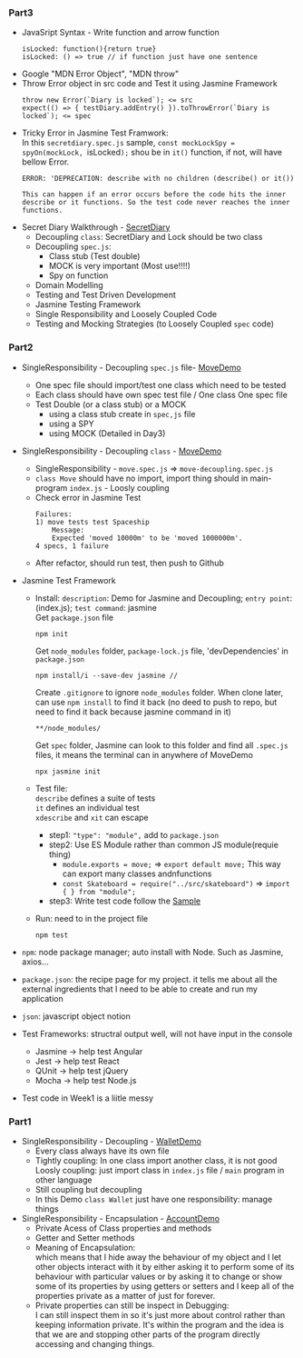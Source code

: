### Part3  
- JavaSript Syntax - Write function and arrow function
  ```
  isLocked: function(){return true}
  isLocked: () => true // if function just have one sentence
  
  ```
- Google "MDN Error Object", "MDN throw"  
- Throw Error object in src code and Test it using Jasmine Framework
    ```
    throw new Error(`Diary is locked`); <= src
    expect(() => { testDiary.addEntry() }).toThrowError(`Diary is locked`); <= spec
    ```
- Tricky Error in Jasmine Test Framwork:  
    In this `secretdiary.spec.js` sample, `const mockLockSpy = spyOn(mockLock, `isLocked`);` shou be in `it()` function, if not, will have bellow Error. 
    ```
    ERROR: 'DEPRECATION: describe with no children (describe() or it())

    This can happen if an error occurs before the code hits the inner describe or it functions. So the test code never reaches the inner functions.
    ```   
- Secret Diary Walkthrough - [SecretDiary](/3-SecrectDiary/) 
    - Decoupling `class`: SecretDiary and Lock should be two class
    - Decoupling `spec.js`: 
        - Class stub (Test double)
        - MOCK is very important (Most use!!!!)
        - Spy on function
    - Domain Modelling
    - Testing and Test Driven Development
    - Jasmine Testing Framework
    - Single Responsibility and Loosely Coupled Code
    - Testing and Mocking Strategies (to Loosely Coupled `spec` code)
  
### Part2  
- SingleResponsibility - Decoupling `spec.js` file- [MoveDemo](/2-DecouplingTests/MoveDemo/spec/move-decoupling.spec.js) 
    -  One spec file should import/test one class which need to be tested
    -  Each class should have own spec test file / One class One spec file
    -  Test Double (or a class stub) or a MOCK
       -  using a class stub create in `spec,js` file   
       -  using a SPY 
       -  using MOCK (Detailed in Day3)
- SingleResponsibility - Decoupling `class` - [MoveDemo](/2-DecouplingTests/MoveDemo/) 
    - SingleResponsibility - `move.spec.js` => `move-decoupling.spec.js`
    - `class Move` should have no import, import thing should in main-program `index.js` - Loosly coupling  
    - Check error in Jasmine Test
        ```
        Failures:
        1) move tests test Spaceship
            Message:
            Expected 'moved 10000m' to be 'moved 1000000m'.
        4 specs, 1 failure
        ```  
    - After refactor, should run test, then push to Github

- Jasmine Test Framework
    - Install: `description`: Demo for Jasmine and Decoupling; `entry point`: (index.js); `test command`: jasmine   
        Get `package.json` file
        ```
        npm init
        ```
        Get `node_modules` folder, `package-lock.js` file, 'devDependencies' in `package.json`
        ```
        npm install/i --save-dev jasmine // 
        ```
        Create `.gitignore` to ignore `node_modules` folder. When clone later, can use `npm install` to find it back (no deed to push to repo, but need to find it back because jasmine command in it)  
        ```
        **/node_modules/
        ```
        Get `spec` folder, Jasmine can look to this folder and find all `.spec.js` files, it means the terminal can in anywhere of MoveDemo
        ```
        npx jasmine init
        ```
    - Test file:  
        `describe` defines a suite of tests  
        `it` defines an individual test  
        `xdescribe` and `xit` can escape  
        - step1: `"type": "module",` add to `package.json`  
        - step2: Use ES Module rather than common JS module(requie thing)  
            - `module.exports = move;` => `export default move;` This way can export many classes andnfunctions  
            - `const Skateboard = require("../src/skateboard")` => `import { } from "module";`  
        - step3: Write test code follow the [Sample](https://jasmine.github.io/)

    - Run: need to in the project file
        ```
        npm test
        ```
- `npm`: node package manager; auto install with Node. Such as Jasmine, axios... 
- `package.json`: the recipe page for my project. it tells me about all the external ingredients that I need to be able to create and run my application
- `json`: javascript object notion
- Test Frameworks: structral output well, will not have input in the console
    - Jasmine -> help test Angular
    - Jest -> help test React
    - QUnit -> help test jQuery
    - Mocha -> help test Node.js
- Test code in Week1 is a liitle messy

### Part1 
- SingleResponsibility - Decoupling - [WalletDemo](/2-DecouplingTests/WalletDemo/)
    - Every class always have its own file
    - Tightly coupling: In one class import another class, it is not good 
      Loosly coupling: just import class in `index.js` file / `main` program in other language
    - Still coupling but decoupling
    - In this Demo `class Wallet` just have one responsibility: manage things
- SingleResponsibility - Encapsulation - [AccountDemo](/1-AccountDemo/)  
    - Private Acess of Class properties and methods
    - Getter and Setter methods
    - Meaning of Encapsulation:  
    which means that I hide away the behaviour of my object and I let other objects interact with it by either asking it to perform some of its behaviour with particular values or by asking it to change or show some of its properties by using getters or setters and I keep all of the properties private as a matter of just for forever.
    - Private properties can still be inspect in Debugging:  
    I can still inspect them in so it's just more about control rather than keeping information private. It's within the program and the idea is that we are and stopping other parts of the program directly accessing and changing things. 
    